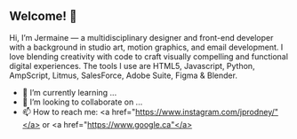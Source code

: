 ## Welcome! 👋

<!--
**JermaineRodney905/JermaineRodney905** is a ✨ _special_ ✨ repository because its `README.md` (this file) appears on your GitHub profile.

Here are some ideas to get you started:-->

Hi, I’m Jermaine — a multidisciplinary designer and front-end developer with a background in studio art, motion graphics, and email development. I love blending creativity with code to craft visually compelling and functional digital experiences. The tools I use are HTML5, Javascript, Python, AmpScript, Litmus, SalesForce, Adobe Suite, Figma & Blender.

- 🌱 I’m currently learning ...
- 👯 I’m looking to collaborate on ...
- 📫 How to reach me: <a href="https://www.instagram.com/jprodney/"</a> or <a href="https://www.google.ca"</a>


